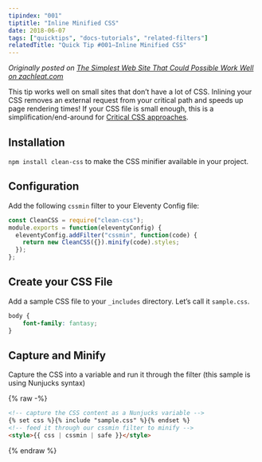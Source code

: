 ```yaml
---
tipindex: "001"
tiptitle: "Inline Minified CSS"
date: 2018-06-07
tags: ["quicktips", "docs-tutorials", "related-filters"]
relatedTitle: "Quick Tip #001—Inline Minified CSS"
---
```


_Originally posted on [The Simplest Web Site That Could Possible Work Well on zachleat.com](https://www.zachleat.com/web/that-could-possibly-work/)_

This tip works well on small sites that don’t have a lot of CSS. Inlining your CSS removes an external request from your critical path and speeds up page rendering times! If your CSS file is small enough, this is a simplification/end-around for [Critical CSS approaches](https://www.smashingmagazine.com/2015/08/understanding-critical-css/).

## Installation

`npm install clean-css` to make the CSS minifier available in your project.

## Configuration

Add the following `cssmin` filter to your Eleventy Config file:

```js
const CleanCSS = require("clean-css");
module.exports = function(eleventyConfig) {
  eleventyConfig.addFilter("cssmin", function(code) {
    return new CleanCSS({}).minify(code).styles;
  });
};
```

## Create your CSS File

Add a sample CSS file to your `_includes` directory. Let’s call it `sample.css`.

```css
body {
    font-family: fantasy;
}
```

## Capture and Minify

Capture the CSS into a variable and run it through the filter (this sample is using Nunjucks syntax)

{% raw -%}
```html
<!-- capture the CSS content as a Nunjucks variable -->
{% set css %}{% include "sample.css" %}{% endset %}
<!-- feed it through our cssmin filter to minify -->
<style>{{ css | cssmin | safe }}</style>
```
{% endraw %}
